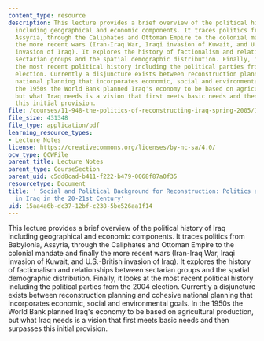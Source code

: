 ```yaml
---
content_type: resource
description: This lecture provides a brief overview of the political history of Iraq
  including geographical and economic components. It traces politics from Babylonia,
  Assyria, through the Caliphates and Ottoman Empire to the colonial mandate and finally
  the more recent wars (Iran-Iraq War, Iraqi invasion of Kuwait, and U.S.-British
  invasion of Iraq). It explores the history of factionalism and relationships between
  sectarian groups and the spatial demographic distribution. Finally, it looks at
  the most recent political history including the political parties from the 2004
  election. Currently a disjuncture exists between reconstruction planning and cohesive
  national planning that incorporates economic, social and environmental goals. In
  the 1950s the World Bank planned Iraq's economy to be based on agricultural production,
  but what Iraq needs is a vision that first meets basic needs and then surpasses
  this initial provision.
file: /courses/11-948-the-politics-of-reconstructing-iraq-spring-2005/15aa4a6bdc3712bfc2385be526aa1f14_lect5.pdf
file_size: 431348
file_type: application/pdf
learning_resource_types:
- Lecture Notes
license: https://creativecommons.org/licenses/by-nc-sa/4.0/
ocw_type: OCWFile
parent_title: Lecture Notes
parent_type: CourseSection
parent_uid: c5dd8cad-b411-f222-b479-0068f87a0f35
resourcetype: Document
title: ' Social and Political Background for Reconstruction: Politics and Society
  in Iraq in the 20-21st Century'
uid: 15aa4a6b-dc37-12bf-c238-5be526aa1f14
---
```

This lecture provides a brief overview of the political history of Iraq including geographical and economic components. It traces politics from Babylonia, Assyria, through the Caliphates and Ottoman Empire to the colonial mandate and finally the more recent wars (Iran-Iraq War, Iraqi invasion of Kuwait, and U.S.-British invasion of Iraq). It explores the history of factionalism and relationships between sectarian groups and the spatial demographic distribution. Finally, it looks at the most recent political history including the political parties from the 2004 election. Currently a disjuncture exists between reconstruction planning and cohesive national planning that incorporates economic, social and environmental goals. In the 1950s the World Bank planned Iraq's economy to be based on agricultural production, but what Iraq needs is a vision that first meets basic needs and then surpasses this initial provision.